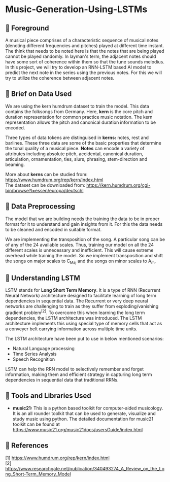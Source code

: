 # Music-Generation-Using-LSTMs

## 🔶 **Foreground**

A musical piece comprises of a characteristic sequence of musical notes (denoting different frequencies and pitches) played at different time instant. The think that needs to be noted here is that the notes that are being played cannot be played randomly. In layman's term, the adjacent notes should have some sort of coherence within them so that the tune sounds melodius. In this project, we will try to develop an RNN-LSTM based AI model to predict the next note in the series using the previous notes. For this we will try to utilize the coherence between adjacent notes.

## 🔶 **Brief on Data Used**
We are using the kern humdrum dataset to train the model. This data contains the folksongs from Germany. Here, **kern** is the core pitch and duration representation for common practice music notation. The kern representation allows the pitch and canonical duration information to be encoded.  
  
Three types of data tokens are distinguised in **kerns:** notes, rest and barlines. These three data are some of the basic properties that determine the tonal quality of a musical piece. **Notes** can encode a variety of attributes including absolute pitch, accidental, canonical duration, articulation, ornamentation, ties, slurs, phrasing, stem-direction and beaming. 

More about **kerns** can be studied from: https://www.humdrum.org/rep/kern/index.html  
The dataset can be downloaded from: https://kern.humdrum.org/cgi-bin/browse?l=essen/europa/deutschl

## 🔶 **Data Preprocessing**
The model that we are building needs the training the data to be in proper format for it to understand and gain insights from it. For this the data needs to be cleaned and encoded in suitable format. 

We are implementing the transposition of the song. A particular song can be of any of the 24 available scales. Thus, training our model on all the 24 different scales is unnecessary and inefficient. This will cause extreme overhead while training the model. So we implement transposition and shift the songs on major scales to C<sub>Maj</sub> and the songs on minor scales to A<sub>m</sub>.

## 🔶 **Understanding LSTM**
LSTM stands for **Long Short Term Memory**. It is a type of RNN (Recurrent Neural Network) architecture designed to facilitate learning of long term dependencies in sequential data. The Recurrent or very deep neural networks are challenging to train as they suffer from exploding/vanishing gradient problem<sup>[2]</sup>. To overcome this when learning the long term dependencies, the LSTM architecture was introduced. The LSTM architecture implements this using special type of memory cells that act as a conveyer belt carrying information across multiple time units.

The LSTM architecture have been put to use in below mentioned scenarios:
* Natural Language processing
* Time Series Analysis
* Speech Recognition

LSTM can help the RRN model to selectively remember and forget information, making them and efficient strategy in capturing long term dependencies in sequential data that traditional RRNs. 

## 🔶 **Tools and Libraries Used**
* **music21:** This is a python based toolkit for computer-aided musicology. It is an all rounder toolkit that can be used to generate, visualize and study music using python. The detailed documentation for music21 toolkit can be found at https://www.music21.org/music21docs/usersGuide/index.html

## 🔶 **References**
[1] https://www.humdrum.org/rep/kern/index.html  
[2] https://www.researchgate.net/publication/340493274_A_Review_on_the_Long_Short-Term_Memory_Model